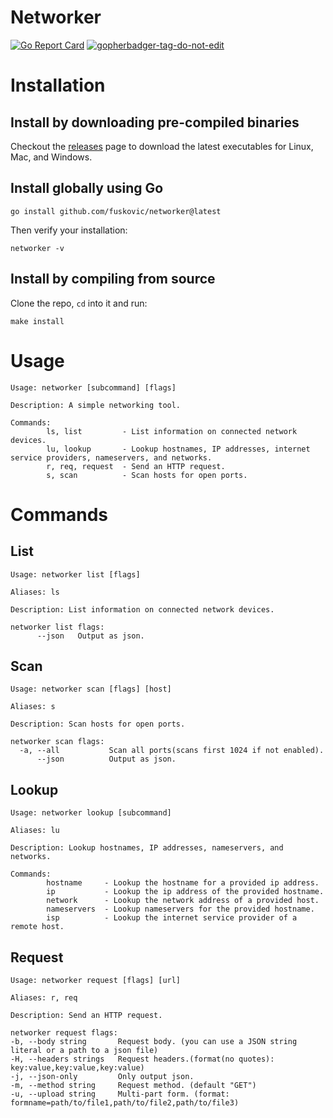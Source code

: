 # Networker

[![Go Report Card](https://goreportcard.com/badge/github.com/fuskovic/networker)](https://goreportcard.com/report/github.com/fuskovic/networker)
<a href='https://github.com/jpoles1/gopherbadger' target='_blank'>![gopherbadger-tag-do-not-edit](https://img.shields.io/badge/Go%20Coverage-56%25-brightgreen.svg?longCache=true&style=flat)</a>


# Installation

## Install by downloading pre-compiled binaries

Checkout the [releases](https://github.com/fuskovic/networker/releases) page to download the latest executables for Linux, Mac, and Windows.

## Install globally using Go

    go install github.com/fuskovic/networker@latest

Then verify your installation:

    networker -v

## Install by compiling from source

Clone the repo, `cd` into it and run:

    make install

# Usage 

    Usage: networker [subcommand] [flags]

    Description: A simple networking tool.

    Commands:
            ls, list         - List information on connected network devices.
            lu, lookup       - Lookup hostnames, IP addresses, internet service providers, nameservers, and networks.
            r, req, request  - Send an HTTP request.
            s, scan          - Scan hosts for open ports.

# Commands

## List

```
Usage: networker list [flags]

Aliases: ls

Description: List information on connected network devices.

networker list flags:
      --json   Output as json.
```


## Scan

```
Usage: networker scan [flags] [host]

Aliases: s

Description: Scan hosts for open ports.

networker scan flags:
  -a, --all           Scan all ports(scans first 1024 if not enabled).
      --json          Output as json.
```


## Lookup

    Usage: networker lookup [subcommand]

    Aliases: lu

    Description: Lookup hostnames, IP addresses, nameservers, and networks.

    Commands:
            hostname     - Lookup the hostname for a provided ip address.
            ip           - Lookup the ip address of the provided hostname.
            network      - Lookup the network address of a provided host.
            nameservers  - Lookup nameservers for the provided hostname.
            isp          - Lookup the internet service provider of a remote host.



## Request

    Usage: networker request [flags] [url]

    Aliases: r, req

    Description: Send an HTTP request.

    networker request flags:
    -b, --body string       Request body. (you can use a JSON string literal or a path to a json file)
    -H, --headers strings   Request headers.(format(no quotes): key:value,key:value,key:value)
    -j, --json-only         Only output json.
    -m, --method string     Request method. (default "GET")
    -u, --upload string     Multi-part form. (format: formname=path/to/file1,path/to/file2,path/to/file3)

